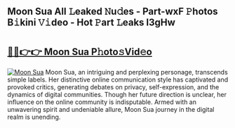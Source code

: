 ## Moon Sua All 𝙻eaked 𝙽u𝚍es - Part-wxF 𝙿hotos B𝚒kini 𝚅𝚒deo - Hot 𝙿art 𝙻eaks l3gHw

# <h2><a href="http://ld40ae.urlbe.top/?page=Moon+Sua">🔗🔗👉👉 Moon Sua P𝚑oto𝚜Vid𝚎o</a></h2>

[![Moon Sua](https://i.imgur.com/eBuTRDB.gif)](http://ld40ae.urlbe.top/?page=Moon+Sua)
Moon Sua, an intriguing and perplexing personage, transcends simple labels. Her distinctive online communication style has captivated and provoked critics, generating debates on privacy, self-expression, and the dynamics of digital communities. Though her future direction is unclear, her influence on the online community is indisputable. Armed with an unwavering spirit and undeniable allure, Moon Sua journey in the digital realm is unending.

